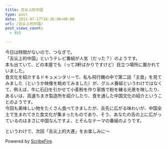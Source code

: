 ```yaml
---
title: 舌尖上的中国
type: post
date: 2012-07-17T16:36:06+00:00
url: /舌尖上的中国/
post_views_count:
  - 933

---
```

今日は時間がないので、つなぎで。  
「舌尖上的中国」というテレビ番組が人気（だった？）のようです。  
本も出ていて、どの本屋でも（って3軒ばかりですけど）目立つ場所に置かれていました。  
食文化を紹介するドキュメンタリーで、私も飛行機の中で第二話「主食」を見てみました（というか映像を眺めてみました）が、グルメ番組というわけではなくて、例えば、牛に石臼を引かせて小麦粉を作り家族で粉を練る光景を映したり、あるいは、高速ちまき製造所を紹介したり、食を通した中国文化の紹介ということのようです。  
今回も美味しい物をたくさん食べてきましたが、舌先に広がる味わいが、中国全土で生まれてきた食文化が集まったものであり、そう、あなたの舌の上に広がっているのはまさに中国なんですよ、とそんなテーマの番組のようです。

というわけで、次回「舌尖上的大連」をお楽しみに〜

<p class="scribefire-powered">
  Powered by <a href="http://www.scribefire.com/">ScribeFire</a>.
</p>